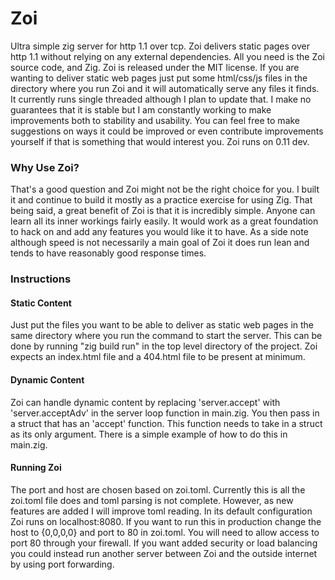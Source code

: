 # Zoi
Ultra simple zig server for http 1.1 over tcp.
Zoi delivers static pages over http 1.1 without relying on any external dependencies. All you need is the Zoi source code, and Zig. Zoi is released under the MIT license. If you are wanting to deliver static web pages just put some html/css/js files in the directory where you run Zoi and it will automatically serve any files it finds. It currently runs single threaded although I plan to update that. I make no guarantees that it is stable but I am constantly working to make improvements both to stability and usability. You can feel free to make suggestions on ways it could be improved or even contribute improvements yourself if that is something that would interest you. Zoi runs on 0.11 dev.


### Why Use Zoi?
That's a good question and Zoi might not be the right choice for you. I built it and continue to build it mostly as a practice exercise for using Zig. That being said, a great benefit of Zoi is that it is incredibly simple. Anyone can learn all its inner workings fairly easily. It would work as a great foundation to hack on and add any features you would like it to have. As a side note although speed is not necessarily a main goal of Zoi it does run lean and tends to have reasonably good response times. 

### Instructions
#### Static Content
Just put the files you want to be able to deliver as static web pages in the same directory where you run the command to start the server. This can be done by running "zig build run" in the top level directory of the project. Zoi expects an index.html file and a 404.html file to be present at minimum.

#### Dynamic Content
Zoi can handle dynamic content by replacing 'server.accept' with 'server.acceptAdv' in the server loop function in main.zig. You then pass in a struct that has an 'accept' function. This function needs to take in a struct as its only argument. There is a simple example of how to do this in main.zig. 

#### Running Zoi
The port and host are chosen based on zoi.toml. Currently this is all the zoi.toml file does and toml parsing is not complete. However, as new features are added I will improve toml reading. In its default configuration Zoi runs on localhost:8080. If you want to run this in production change the host to {0,0,0,0} and port to 80 in zoi.toml. You will need to allow access to port 80 through your firewall.  If you want added security or load balancing you could instead run another server between Zoi and the outside internet by using port forwarding. 
